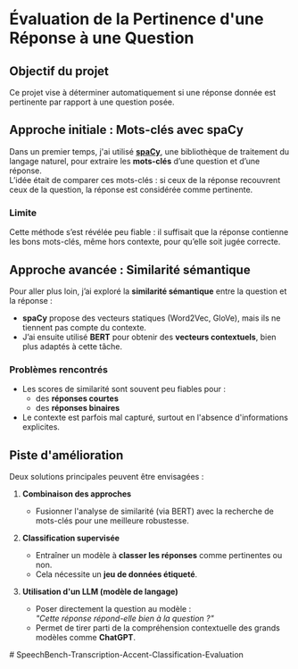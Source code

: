 # Évaluation de la Pertinence d'une Réponse à une Question

## Objectif du projet

Ce projet vise à déterminer automatiquement si une réponse donnée est pertinente par rapport à une question posée.

## Approche initiale : Mots-clés avec spaCy

Dans un premier temps, j'ai utilisé **[spaCy](https://spacy.io/)**, une bibliothèque de traitement du langage naturel, pour extraire les **mots-clés** d’une question et d’une réponse.  
L’idée était de comparer ces mots-clés : si ceux de la réponse recouvrent ceux de la question, la réponse est considérée comme pertinente.

### Limite
Cette méthode s’est révélée peu fiable : il suffisait que la réponse contienne les bons mots-clés, même hors contexte, pour qu’elle soit jugée correcte.

## Approche avancée : Similarité sémantique

Pour aller plus loin, j’ai exploré la **similarité sémantique** entre la question et la réponse :

- **spaCy** propose des vecteurs statiques (Word2Vec, GloVe), mais ils ne tiennent pas compte du contexte.
- J’ai ensuite utilisé **BERT** pour obtenir des **vecteurs contextuels**, bien plus adaptés à cette tâche.

### Problèmes rencontrés
- Les scores de similarité sont souvent peu fiables pour :
  - des **réponses courtes** 
  - des **réponses binaires**
- Le contexte est parfois mal capturé, surtout en l'absence d'informations explicites.

## Piste d'amélioration

Deux solutions principales peuvent être envisagées :

1. **Combinaison des approches**  
   - Fusionner l'analyse de similarité (via BERT) avec la recherche de mots-clés pour une meilleure robustesse.

2. **Classification supervisée**  
   - Entraîner un modèle à **classer les réponses** comme pertinentes ou non.  
   - Cela nécessite un **jeu de données étiqueté**.

3. **Utilisation d'un LLM (modèle de langage)**  
   - Poser directement la question au modèle :  
     *"Cette réponse répond-elle bien à la question ?"*
   - Permet de tirer parti de la compréhension contextuelle des grands modèles comme **ChatGPT**.


#   S p e e c h B e n c h - T r a n s c r i p t i o n - A c c e n t - C l a s s i f i c a t i o n - E v a l u a t i o n  
 